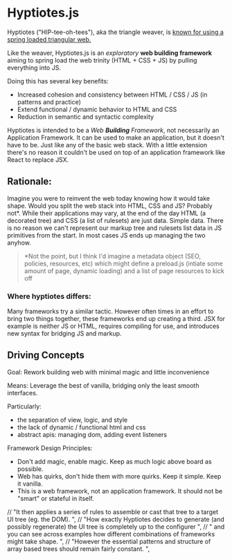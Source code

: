 # Hyptiotes.js

Hyptiotes ("HIP-tee-oh-tees"), aka the triangle weaver, is [known for using a spring loaded triangular web.](https://www.theatlantic.com/science/archive/2019/05/hyptiotes-a-spider-that-makes-a-spring-loaded-web/589303/)

Like the weaver, Hyptiotes.js is an *exploratory* **web building framework** aiming to spring load the web trinity (HTML + CSS + JS) by pulling everything into JS.

Doing this has several key benefits:
- Increased cohesion and consistency between HTML / CSS / JS (in patterns and practice)
- Extend functional / dynamic behavior to HTML and CSS
- Reduction in semantic and syntactic complexity

Hyptiotes is intended to be a *Web **Building** Framework*, not necessarily an Application Framework. It can be used to make an application, but it doesn't have to be. Just like any of the basic web stack. With a little extension there's no reason it couldn't be used on top of an application framework like React to replace JSX.

## Rationale:

Imagine you were to reinvent the web today knowing how it would take shape. Would you split the web stack into HTML, CSS and JS? Probably not*.
While their applications may vary, at the end of the day HTML (a decorated tree) and CSS (a list of rulesets) are just data. Simple data.
There is no reason we can't represent our markup tree and rulesets list data in JS primitives from the start. In most cases JS ends up managing the two anyhow.

> *Not the point, but I think I'd imagine a metadata object (SEO, policies, resources, etc) which might define a preload.js (intiate some amount of page, dynamic loading) and a list of page resources to kick off

### Where hyptiotes differs:

Many frameworks try a similar tactic. However often times in an effort to bring two things together, these frameworks end up creating a third. JSX for example is neither JS or HTML, requires compiling for use, and introduces new syntax for bridging JS and markup.

## Driving Concepts

Goal: Rework building web with minimal magic and little inconvenience

Means: Leverage the best of vanilla, bridging only the least smooth interfaces.

Particularly:
 - the separation of view, logic, and style
 - the lack of dynamic / functional html and css
 - abstract apis: managing dom, adding event listeners

Framework Design Principles:
 - Don't add magic, enable magic. Keep as much logic above board as possible.
 - Web has quirks, don't hide them with more quirks. Keep it simple. Keep it vanilla.
 - This is a web framework, not an application framework. It should not be "smart" or stateful in itself.



// "It then applies a series of rules to assemble or cast that tree to a target UI tree (eg. the DOM). ",
// "How exactly Hyptiotes decides to generate (and possibly regenerate) the UI tree is completely up to the configurer ",
// " and you can see across examples how different combinations of frameworks might take shape. ",
// "However the essential patterns and structure of array based trees should remain fairly constant. ",
